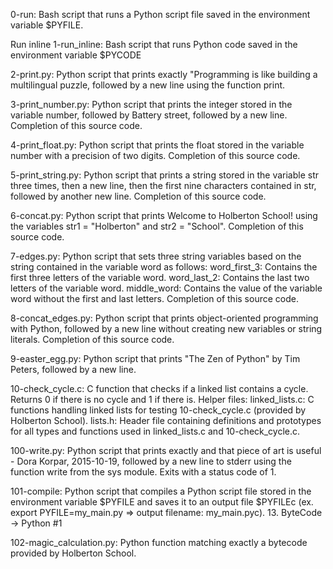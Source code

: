 0-run: Bash script that runs a Python script file saved in the environment variable $PYFILE.

Run inline
1-run_inline: Bash script that runs Python code saved in the environment variable $PYCODE

2-print.py: Python script that prints exactly "Programming is like building a multilingual puzzle, followed by a new line using the function print. 

3-print_number.py: Python script that prints the integer stored in the variable number, followed by Battery street, followed by a new line. Completion of this source code.

4-print_float.py: Python script that prints the float stored in the variable number with a precision of two digits. Completion of this source code.

5-print_string.py: Python script that prints a string stored in the variable str three times, then a new line, then the first nine characters contained in str, followed by another new line. Completion of this source code.

6-concat.py: Python script that prints Welcome to Holberton School! using the variables str1 = "Holberton" and str2 = "School". Completion of this source code.

7-edges.py: Python script that sets three string variables based on the string contained in the variable word as follows: word_first_3: Contains the first three letters of the variable word. word_last_2: Contains the last two letters of the variable word. middle_word: Contains the value of the variable word without the first and last letters. Completion of this source code. 

8-concat_edges.py: Python script that prints object-oriented programming with Python, followed by a new line without creating new variables or string literals. Completion of this source code. 

9-easter_egg.py: Python script that prints "The Zen of Python" by Tim Peters, followed by a new line. 

10-check_cycle.c: C function that checks if a linked list contains a cycle. Returns 0 if there is no cycle and 1 if there is. Helper files: linked_lists.c: C functions handling linked lists for testing 10-check_cycle.c (provided by Holberton School). lists.h: Header file containing definitions and prototypes for all types and functions used in linked_lists.c and 10-check_cycle.c. 

100-write.py: Python script that prints exactly and that piece of art is useful - Dora Korpar, 2015-10-19, followed by a new line to stderr using the function write from the sys module. Exits with a status code of 1.

101-compile: Python script that compiles a Python script file stored in the environment variable $PYFILE and saves it to an output file $PYFILEc (ex. export PYFILE=my_main.py => output filename: my_main.pyc). 13. ByteCode -> Python #1

102-magic_calculation.py: Python function matching exactly a bytecode provided by Holberton School.
